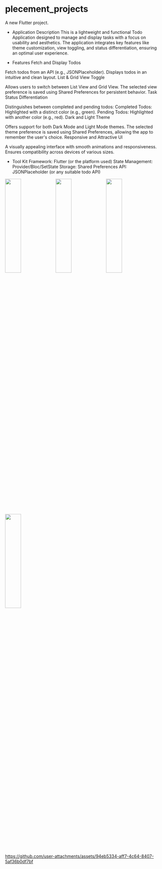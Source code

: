 # plecement_projects

A new Flutter project.

* Application Description
This is a lightweight and functional Todo Application designed to manage and display tasks with a focus on usability and aesthetics. The application integrates key features like theme customization, view toggling, and status differentiation, ensuring an optimal user experience.

* Features
Fetch and Display Todos

Fetch todos from an API (e.g., JSONPlaceholder).
Displays todos in an intuitive and clean layout.
List & Grid View Toggle

Allows users to switch between List View and Grid View.
The selected view preference is saved using Shared Preferences for persistent behavior.
Task Status Differentiation

Distinguishes between completed and pending todos:
Completed Todos: Highlighted with a distinct color (e.g., green).
Pending Todos: Highlighted with another color (e.g., red).
Dark and Light Theme

Offers support for both Dark Mode and Light Mode themes.
The selected theme preference is saved using Shared Preferences, allowing the app to remember the user's choice.
Responsive and Attractive UI

A visually appealing interface with smooth animations and responsiveness.
Ensures compatibility across devices of various sizes.

* Tool Kit
Framework: Flutter (or the platform used)
State Management: Provider/Bloc/SetState
Storage: Shared Preferences
API: JSONPlaceholder (or any suitable todo API)

 <img src="https://github.com/user-attachments/assets/e41a6b48-e94c-4c01-863f-24121343c0b0" height=28% width=32%>
 <img src="https://github.com/user-attachments/assets/c8e85018-01f3-4a26-bfc0-836332de894a" height=28% width=32%>
 <img src="https://github.com/user-attachments/assets/0a148b00-b1c5-4bf7-ae32-08b9a8f038f0" height=28% width=32%>
 <img src="https://github.com/user-attachments/assets/f237c4d8-dd4e-4d11-b8df-818b7719255f" height=28% width=32%>


https://github.com/user-attachments/assets/94eb5334-aff7-4c64-8407-5af36b0df7bf

